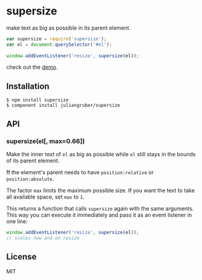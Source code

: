 # supersize

  make text as big as possible in its parent element.

```js
var supersize = require('supersize');
var el = document.querySelector('#el');
  
window.addEventListener('resize', supersize(el));
```
  
  check out the [demo](http://juliangruber.github.com/supersize).

## Installation

    $ npm install supersize
    $ component install juliangruber/supersize

## API

### supersize(el[, max=0.66])

  Make the inner text of `el` as big as possible while `el` still stays in the
  bounds of its parent element.
  
  **!!** the element's parent needs to have `position:relative` or
  `position:absolute`. 
  
  The factor `max` limits the maximum possible size. If you want the text to
  take all available space, set `max` to `1`.
  
  This returns a function that calls `supersize` again with the same
  arguments. This way you can execute it immediately and pass it as an event
  listener in one line:
  
```js
window.addEventListener('resize', supersize(el));
// scales now and on resize
```

## License

  MIT
